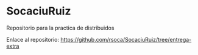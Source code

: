 # SocaciuRuiz
Repositorio para la practica de distribuidos


Enlace al repositorio:
https://github.com/rsoca/SocaciuRuiz/tree/entrega-extra
